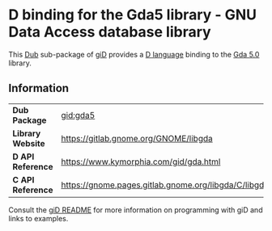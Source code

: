 # D binding for the Gda5 library - GNU Data Access database library

This [Dub](https://dub.pm/) sub-package of [giD](https://gid.dub.pm) provides a [D language](https://www.dlang.org) binding to the [Gda 5.0](https://gitlab.gnome.org/GNOME/libgda) library.

## Information

|     |     |
| --- | --- |
| **Dub Package**          | [gid:gda5](https://code.dlang.org/packages/gid%3Agda5)                           |
| **Library Website**      | https://gitlab.gnome.org/GNOME/libgda                                            |
| **D API Reference**      | https://www.kymorphia.com/gid/gda.html                                           |
| **C API Reference**      | https://gnome.pages.gitlab.gnome.org/libgda/C/libgda                             |

Consult the [giD README](https://github.com/Kymorphia/gid) for more information on programming with giD and links to examples.
